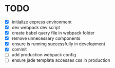 # TODO
- [x] initialize express environment
- [x] dev webpack dev script
- [x] create babel query file in webpack folder
- [x] remove unnecessary components
- [x] ensure is running successfully in development
- [x] commit
- [ ] add production webpack config
- [ ] ensure jade template accesses css in production
